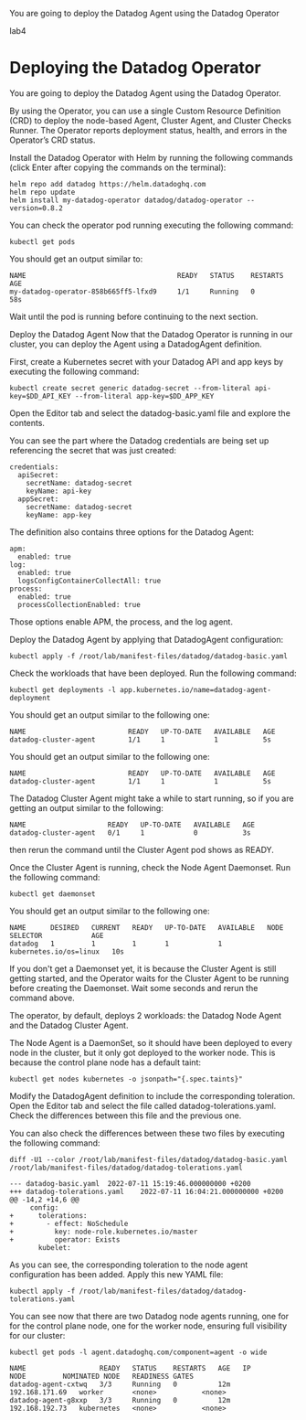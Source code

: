 You are going to deploy the Datadog Agent using the Datadog Operator

lab4

# Deploying the Datadog Operator
You are going to deploy the Datadog Agent using the Datadog Operator.

By using the Operator, you can use a single Custom Resource Definition (CRD) to deploy the node-based Agent, Cluster Agent, and Cluster Checks Runner. The Operator reports deployment status, health, and errors in the Operator’s CRD status.

Install the Datadog Operator with Helm by running the following commands (click Enter after copying the commands on the terminal):
```
helm repo add datadog https://helm.datadoghq.com
helm repo update
helm install my-datadog-operator datadog/datadog-operator --version=0.8.2
```
You can check the operator pod running executing the following command:
```
kubectl get pods
```
You should get an output similar to:
```
NAME                                     READY   STATUS    RESTARTS     AGE
my-datadog-operator-858b665ff5-lfxd9     1/1     Running   0            58s
```
Wait until the pod is running before continuing to the next section.

Deploy the Datadog Agent
Now that the Datadog Operator is running in our cluster, you can deploy the Agent using a DatadogAgent definition.

First, create a Kubernetes secret with your Datadog API and app keys by executing the following command:
```
kubectl create secret generic datadog-secret --from-literal api-key=$DD_API_KEY --from-literal app-key=$DD_APP_KEY
```
Open the Editor tab and select the datadog-basic.yaml file and explore the contents.

You can see the part where the Datadog credentials are being set up referencing the secret that was just created:
```
credentials:
  apiSecret:
    secretName: datadog-secret
    keyName: api-key
  appSecret:
    secretName: datadog-secret
    keyName: app-key
```
The definition also contains three options for the Datadog Agent:
```
apm:
  enabled: true
log:
  enabled: true
  logsConfigContainerCollectAll: true
process:
  enabled: true
  processCollectionEnabled: true
```
Those options enable APM, the process, and the log agent.

Deploy the Datadog Agent by applying that DatadogAgent configuration:
```
kubectl apply -f /root/lab/manifest-files/datadog/datadog-basic.yaml
```
Check the workloads that have been deployed. Run the following command:
```
kubectl get deployments -l app.kubernetes.io/name=datadog-agent-deployment
```
You should get an output similar to the following one:
```
NAME                         READY   UP-TO-DATE   AVAILABLE   AGE
datadog-cluster-agent        1/1     1            1           5s
```
You should get an output similar to the following one:
```
NAME                         READY   UP-TO-DATE   AVAILABLE   AGE
datadog-cluster-agent        1/1     1            1           5s
```
The Datadog Cluster Agent might take a while to start running, so if you are getting an output similar to the following:
```
NAME                    READY   UP-TO-DATE   AVAILABLE   AGE
datadog-cluster-agent   0/1     1            0           3s
```
then rerun the command until the Cluster Agent pod shows as READY.

Once the Cluster Agent is running, check the Node Agent Daemonset. Run the following command:
```
kubectl get daemonset
```
You should get an output similar to the following one:
```
NAME      DESIRED   CURRENT   READY   UP-TO-DATE   AVAILABLE   NODE SELECTOR            AGE
datadog   1         1         1       1            1           kubernetes.io/os=linux   10s
```
If you don't get a Daemonset yet, it is because the Cluster Agent is still getting started, and the Operator waits for the Cluster Agent to be running before creating the Daemonset. Wait some seconds and rerun the command above.

The operator, by default, deploys 2 workloads: the Datadog Node Agent and the Datadog Cluster Agent.

The Node Agent is a DaemonSet, so it should have been deployed to every node in the cluster, but it only got deployed to the worker node. This is because the control plane node has a default taint:
```
kubectl get nodes kubernetes -o jsonpath="{.spec.taints}"
```
Modify the DatadogAgent definition to include the corresponding toleration. Open the Editor tab and select the file called datadog-tolerations.yaml. Check the differences between this file and the previous one.

You can also check the differences between these two files by executing the following command:
```
diff -U1 --color /root/lab/manifest-files/datadog/datadog-basic.yaml /root/lab/manifest-files/datadog/datadog-tolerations.yaml
```
```
--- datadog-basic.yaml	2022-07-11 15:19:46.000000000 +0200
+++ datadog-tolerations.yaml	2022-07-11 16:04:21.000000000 +0200
@@ -14,2 +14,6 @@
     config:
+      tolerations:
+        - effect: NoSchedule
+          key: node-role.kubernetes.io/master
+          operator: Exists
       kubelet:
```
As you can see, the corresponding toleration to the node agent configuration has been added. Apply this new YAML file:
```
kubectl apply -f /root/lab/manifest-files/datadog/datadog-tolerations.yaml
```
You can see now that there are two Datadog node agents running, one for for the control plane node, one for the worker node, ensuring full visibility for our cluster:
```
kubectl get pods -l agent.datadoghq.com/component=agent -o wide
```
```
NAME                  READY   STATUS    RESTARTS   AGE   IP               NODE         NOMINATED NODE   READINESS GATES
datadog-agent-cxtwq   3/3     Running   0          12m   192.168.171.69   worker       <none>           <none>
datadog-agent-g8xxp   3/3     Running   0          12m   192.168.192.73   kubernetes   <none>           <none>
```


